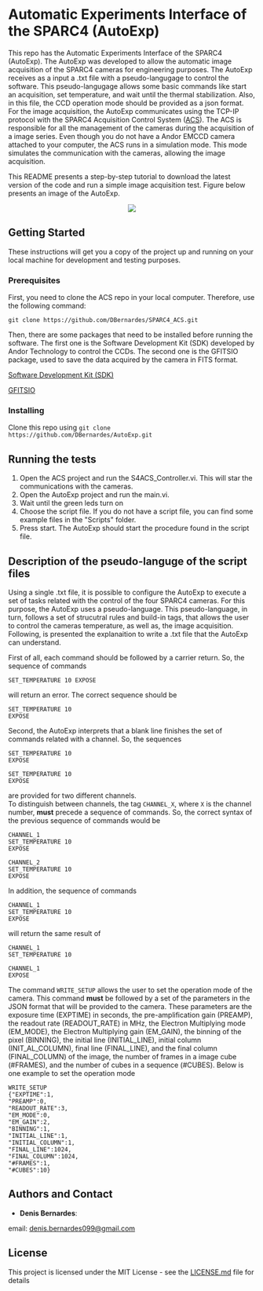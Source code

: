 Automatic Experiments Interface of the SPARC4 (AutoExp)
=======================================================

This repo has the Automatic Experiments Interface of the SPARC4 (AutoExp). The AutoExp was developed to allow the automatic image acquisition of the SPARC4 cameras for engineering purposes. The AutoExp receives as a input a .txt file with a pseudo-langugage to control the software. This pseudo-langugage allows some basic commands like start an acquisition, set temperature, and wait until the thermal stabilization. Also, in this file, the CCD operation mode should be provided as a json format. For the image acquisition, the AutoExp communicates using the TCP-IP protocol with the SPARC4 Acquisition Control System ([ACS](https://github.com/DBernardes/SPARC4_ACS)). The ACS is responsible for all the management of the cameras during the acquisition of a image series. Even though you do not have a Andor EMCCD camera attached to your computer, the ACS runs in a simulation mode. This mode simulates the communication with the cameras, allowing the image acquisition.

This README presents a step-by-step tutorial to download the latest version of the code and run a simple image acquisition test. Figure below presents an image of the AutoExp. 

<p align="center">
  <img src="https://github.com/DBernardes/AutoExp/blob/main/Images/main.png" />
</p>

## Getting Started

These instructions will get you a copy of the project up and running on your local machine for development and testing purposes. 

### Prerequisites

First, you need to clone the ACS repo in your local computer. Therefore, use the following command: 

``` git clone https://github.com/DBernardes/SPARC4_ACS.git ```

Then, there are some packages that need to be installed before running the software. The first one is the Software Development Kit (SDK) developed by Andor Technology to control the CCDs. The second one is the GFITSIO package, used to save the data acquired by the camera in FITS format. 

[Software Development Kit (SDK)](https://andor.oxinst.com/products/software-development-kit/)

[GFITSIO](https://github.com/USNavalResearchLaboratory/GFITSIO)


### Installing
Clone this repo using ``` git clone https://github.com/DBernardes/AutoExp.git ```

## Running the tests
1. Open the ACS project and run the S4ACS_Controller.vi. This will star the communications with the cameras.
2. Open the AutoExp project and run the main.vi.
3. Wait until the green leds turn on
4. Choose the script file. If you do not have a script file, you can find some example files in the "Scripts" folder.
5. Press start. The AutoExp should start the procedure found in the script file.

## Description of the pseudo-languge of the script files

Using a single .txt file, it is possible to configure the AutoExp to execute a set of tasks related with the control of the four SPARC4 cameras. For this purpose, the AutoExp uses a pseudo-language. This pseudo-language, in turn, follows a set of strucutral rules and build-in tags, that allows the user to control the cameras temperature, as well as, the image acquisition. Following, is presented the explanaition to write a .txt file that the AutoExp can understand.

First of all, each command should be followed by a carrier return. So, the sequence of commands

```properties
SET_TEMPERATURE 10 EXPOSE
```

will return an error. The correct sequence should be

```properties
SET_TEMPERATURE 10
EXPOSE
```

Second, the AutoExp interprets that a blank line finishes the set of commands related with a channel. So, the sequences

```properties
SET_TEMPERATURE 10
EXPOSE

SET_TEMPERATURE 10
EXPOSE
```

are provided for two different channels.  
To distinguish between channels, the tag ```CHANNEL_X```, where ```X``` is the channel number, **must** precede a sequence of commands.
So, the correct syntax of the previous sequence of commands would be 

```properties
CHANNEL_1
SET_TEMPERATURE 10
EXPOSE

CHANNEL_2
SET_TEMPERATURE 10
EXPOSE
```

In addition, the sequence of commands

```properties
CHANNEL_1
SET_TEMPERATURE 10
EXPOSE
```

will return the same result of

```properties
CHANNEL_1
SET_TEMPERATURE 10

CHANNEL_1
EXPOSE
```

The command ```WRITE_SETUP``` allows the user to set the operation mode of the camera. This command **must** be followed by a set of the parameters in the JSON format that will be provided to the camera. These parameters are the exposure time (EXPTIME) in seconds, the pre-amplification gain (PREAMP), the readout rate (READOUT_RATE) in MHz, the Electron Multiplying mode (EM_MODE), the Electron Multiplying gain (EM_GAIN), the binning of the pixel (BINNING), the initial line (INITIAL_LINE), initial column (INIT_AL_COLUMN), final line (FINAL_LINE), and the final column (FINAL_COLUMN) of the image, the number of frames in a image cube (#FRAMES), and the number of cubes in a sequence (#CUBES). Below is one example to set the operation mode

```properties
WRITE_SETUP
{"EXPTIME":1,
"PREAMP":0,
"READOUT_RATE":3,
"EM_MODE":0,
"EM_GAIN":2,
"BINNING":1,
"INITIAL_LINE":1,
"INITIAL_COLUMN":1,
"FINAL_LINE":1024,
"FINAL_COLUMN":1024,
"#FRAMES":1,
"#CUBES":10}
```




## Authors and Contact

* **Denis Bernardes**: 

email: denis.bernardes099@gmail.com 

## License

This project is licensed under the MIT License - see the [LICENSE.md](LICENSE.md) file for details





